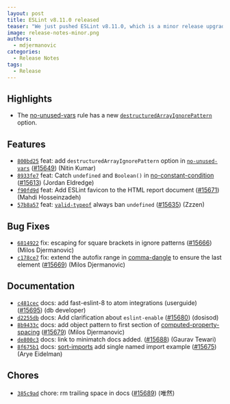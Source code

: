 ```yaml
---
layout: post
title: ESLint v8.11.0 released
teaser: "We just pushed ESLint v8.11.0, which is a minor release upgrade of ESLint. This release adds some new features and fixes several bugs found in the previous release."
image: release-notes-minor.png
authors:
  - mdjermanovic
categories:
  - Release Notes
tags:
  - Release
---
```


## Highlights

* The [no-unused-vars](/docs/rules/no-unused-vars) rule has a new [`destructuredArrayIgnorePattern`](/docs/rules/no-unused-vars#destructuredarrayignorepattern) option.







## Features


* [`800bd25`](https://github.com/eslint/eslint/commit/800bd258e4484de24323809ebbf13fc72fcbabac) feat: add `destructuredArrayIgnorePattern` option in [`no-unused-vars`](/docs/rules/no-unused-vars) ([#15649](https://github.com/eslint/eslint/issues/15649)) (Nitin Kumar)
* [`8933fe7`](https://github.com/eslint/eslint/commit/8933fe7afcc7cdd99cc0efccc08e8fe3a5e2996f) feat: Catch `undefined` and `Boolean()` in [no-constant-condition](/docs/rules/no-constant-condition) ([#15613](https://github.com/eslint/eslint/issues/15613)) (Jordan Eldredge)
* [`f90fd9d`](https://github.com/eslint/eslint/commit/f90fd9d779a5b28dfd15ca3f993e6b3cd09e71e8) feat: Add ESLint favicon to the HTML report document ([#15671](https://github.com/eslint/eslint/issues/15671)) (Mahdi Hosseinzadeh)
* [`57b8a57`](https://github.com/eslint/eslint/commit/57b8a57be75ed2379fe39c93168175090dfe4cdd) feat: [`valid-typeof`](/docs/rules/valid-typeof) always ban `undefined` ([#15635](https://github.com/eslint/eslint/issues/15635)) (Zzzen)






## Bug Fixes


* [`6814922`](https://github.com/eslint/eslint/commit/68149221637faa8e4f2718773e751126b7ae8ac9) fix: escaping for square brackets in ignore patterns ([#15666](https://github.com/eslint/eslint/issues/15666)) (Milos Djermanovic)
* [`c178ce7`](https://github.com/eslint/eslint/commit/c178ce7044b5c19db2f4aabfdbe58003db5062fd) fix: extend the autofix range in [comma-dangle](/docs/rules/comma-dangle) to ensure the last element ([#15669](https://github.com/eslint/eslint/issues/15669)) (Milos Djermanovic)




## Documentation


* [`c481cec`](https://github.com/eslint/eslint/commit/c481cecacc728618832b4044374e445d332b4381) docs: add fast-eslint-8 to atom integrations (userguide) ([#15695](https://github.com/eslint/eslint/issues/15695)) (db developer)
* [`d2255db`](https://github.com/eslint/eslint/commit/d2255db24526de604b4a34e90c870158c4ea277e) docs: Add clarification about `eslint-enable` ([#15680](https://github.com/eslint/eslint/issues/15680)) (dosisod)
* [`8b9433c`](https://github.com/eslint/eslint/commit/8b9433c90c842d8ec06f633df7fbba6ac6d5036b) docs: add object pattern to first section of [computed-property-spacing](/docs/rules/computed-property-spacing) ([#15679](https://github.com/eslint/eslint/issues/15679)) (Milos Djermanovic)
* [`de800c3`](https://github.com/eslint/eslint/commit/de800c3c0b8e3f85921b40eaa97134fef12effa2) docs: link to minimatch docs added.  ([#15688](https://github.com/eslint/eslint/issues/15688)) (Gaurav Tewari)
* [`8f675b1`](https://github.com/eslint/eslint/commit/8f675b1f7f6c0591abe36c20410d226bd9e1faa6) docs: [sort-imports](/docs/rules/sort-imports) add single named import example ([#15675](https://github.com/eslint/eslint/issues/15675)) (Arye Eidelman)








## Chores


* [`385c9ad`](https://github.com/eslint/eslint/commit/385c9ad685b24b1821ec4085596b3aad299fb751) chore: rm trailing space in docs ([#15689](https://github.com/eslint/eslint/issues/15689)) (唯然)


